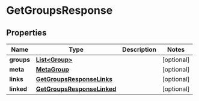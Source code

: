 

# GetGroupsResponse


## Properties

| Name | Type | Description | Notes |
|------------ | ------------- | ------------- | -------------|
|**groups** | [**List&lt;Group&gt;**](Group.md) |  |  [optional] |
|**meta** | [**MetaGroup**](MetaGroup.md) |  |  [optional] |
|**links** | [**GetGroupsResponseLinks**](GetGroupsResponseLinks.md) |  |  [optional] |
|**linked** | [**GetGroupsResponseLinked**](GetGroupsResponseLinked.md) |  |  [optional] |



